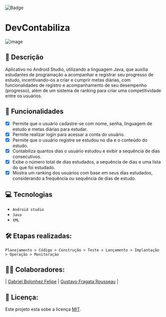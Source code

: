 ![Badge](https://img.shields.io/badge/DevContabiliza-%050224?style=for-the-badge&logo=ghost)

# DevContabiliza
![image](https://github.com/user-attachments/assets/b5097238-5151-48b5-931d-80c4adda11ac)


## 📑 Descrição

Aplicativo no Android Studio, utilizando a linguagem Java, que auxilia estudantes de programação a acompanhar e registrar seu progresso de estudo, incentivando-os a criar e cumprir metas diárias, com funcionalidades de registro e acompanhamento de seu desempenho (progresso), além de um sistema de ranking para criar uma competitividade entre os usuários.

## 🎯 Funcionalidades

- [x] Permite que o usuário cadastre-se com nome, senha, linguagem de estudo e metas diárias para estudar. <br>
- [x] Permite realizar login para acessar a conta do usuário. <br>
- [x] Permite que o usuário registre se estudou no dia e o conteúdo do estudo. <br>
- [x] Contabiliza quantos dias o usuário estudou e exibir a sequência de dias consecutivos. <br>
- [x] Exibe o número total de dias estudados, a sequência de dias e uma lista do que foi estudado. <br>
- [x] Mostra um ranking dos usuários com base em seus dias estudados, considerando a frequência ou sequência de dias de estudo. <br>

## 💻 Tecnologias 

- `Android studio`
- `Java`
- `XML`


## 🛠️ Etapas realizadas:

```
Planejamento > Código > Construção > Teste > Lançamento > Implantação > Operação > Monitoração 
```


## 👨‍💻 Colaboradores:

| [Gabriel Bolonhez Felipe](https://github.com/Gabolonhez) | [Gustavo Fragata Rousseau](https://github.com/fr4agata) | 

## 🚧 Licença:

Este projeto esta sobe a licença [MIT](./LICENSE).
